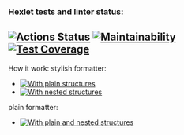 ### Hexlet tests and linter status:
[![Actions Status](https://github.com/Osayanny/python-project-50/actions/workflows/hexlet-check.yml/badge.svg)](https://github.com/Osayanny/python-project-50/actions)
[![Maintainability](https://api.codeclimate.com/v1/badges/e8b0d54a85c32b584e93/maintainability)](https://codeclimate.com/github/Osayanny/python-project-50/maintainability)
[![Test Coverage](https://api.codeclimate.com/v1/badges/e8b0d54a85c32b584e93/test_coverage)](https://codeclimate.com/github/Osayanny/python-project-50/test_coverage)
---
How it work:
stylish formatter:
* [![With plain structures](https://asciinema.org/a/1jpCAlykmHqBylmaoOBH7ySum)](https://asciinema.org/a/1jpCAlykmHqBylmaoOBH7ySum)
* [![With nested structures](https://asciinema.org/a/xtv4kms6Irv01zshl3FHawOkQ)](https://asciinema.org/a/xtv4kms6Irv01zshl3FHawOkQ)

plain formatter:
* [![With plain and nested structures](https://asciinema.org/a/2xYeuAkSHq7pzNBBebkM4i8OH)](https://asciinema.org/a/2xYeuAkSHq7pzNBBebkM4i8OH)
